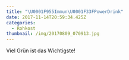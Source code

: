 ```yaml
---
title: "\U0001F955Immun\U0001F33FPowerDrink"
date: 2017-11-14T20:59:34.425Z
categories:
  - Rohkost
thumbnail: /img/20170809_070913.jpg
---
```

Viel Grün ist das Wichtigste!
